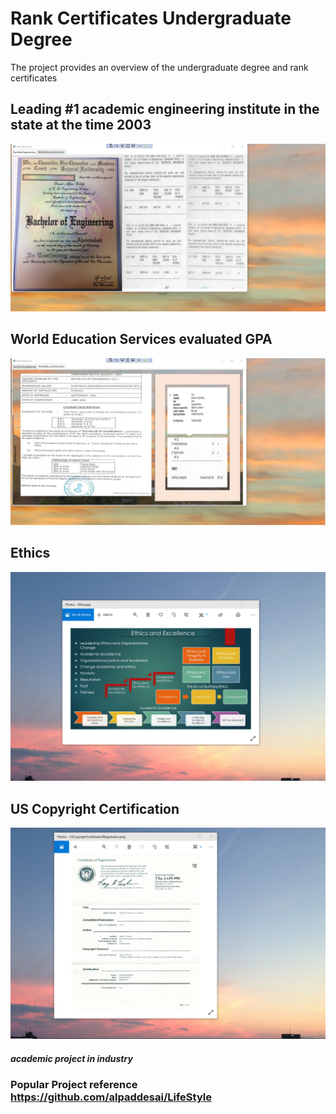# Rank Certificates Undergraduate Degree

The project provides an overview of the undergraduate degree and rank certificates

## Leading #1 academic engineering institute in the state at the time 2003
![image](BachelorEngineering.jpg)

## World Education Services evaluated GPA
![image](WorldEducationServices.jpg)

## Ethics
![image](EthicsandExcellence.png)

## US Copyright Certification
![image](USCopyrightCertificate.png)

##### academic project in industry
### Popular Project reference https://github.com/alpaddesai/LifeStyle
